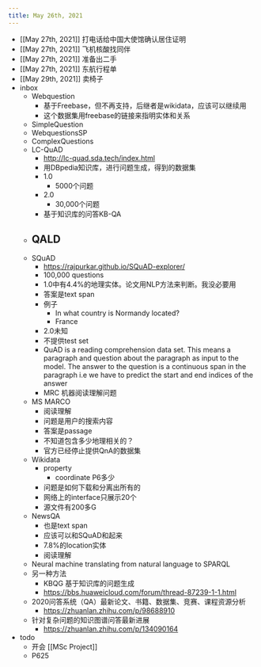 ```yaml
---
title: May 26th, 2021
---
```


- [[May 27th, 2021]] 打电话给中国大使馆确认居住证明
- [[May 27th, 2021]] 飞机核酸找同伴
- [[May 27th, 2021]] 准备出二手
- [[May 27th, 2021]] 东航行程单
- [[May 29th, 2021]] 卖椅子
- inbox
	- Webquestion
		- 基于Freebase，但不再支持，后继者是wikidata，应该可以继续用
		- 这个数据集用freebase的链接来指明实体和关系
	- SimpleQuestion
	- WebquestionsSP
	- ComplexQuestions
	- LC-QuAD
		- http://lc-quad.sda.tech/index.html
		- 用DBpedia知识库，进行问题生成，得到的数据集
		- 1.0
			- 5000个问题
		- 2.0
			- 30,000个问题
		- 基于知识库的问答KB-QA
	- QALD
		-
	- SQuAD
		- https://rajpurkar.github.io/SQuAD-explorer/
		- 100,000 questions
		- 1.0中有4.4%的地理实体。论文用NLP方法来判断。我没必要用
		- 答案是text span
		- 例子
			- In what country is Normandy located?
			- France
		- 2.0未知
		- 不提供test set
		- QuAD is a reading comprehension data set. This means a paragraph and question about the paragraph as input to the model. The answer to the question is a continuous span in the paragraph i.e we have to predict the start and end indices of the answer
		- MRC 机器阅读理解问题
	- MS MARCO
		- 阅读理解
		- 问题是用户的搜索内容
		- 答案是passage
		- 不知道包含多少地理相关的？
		- 官方已经停止提供QnA的数据集
	- Wikidata
		- property
			- coordinate P6多少
		- 问题是如何下载和分离出所有的
		- 网络上的interface只展示20个
		- 源文件有200多G
	- NewsQA
		- 也是text span
		- 应该可以和SQuAD和起来
		- 7.8%的location实体
		- 阅读理解
	- Neural machine translating from natural language to SPARQL
	- 另一种方法
		- KBQG 基于知识库的问题生成
		- https://bbs.huaweicloud.com/forum/thread-87239-1-1.html
	- 2020问答系统（QA）最新论文、书籍、数据集、竞赛、课程资源分析
		- https://zhuanlan.zhihu.com/p/98688910
	- 针对复杂问题的知识图谱问答最新进展
		- https://zhuanlan.zhihu.com/p/134090164
- todo
	- 开会 [[MSc Project]]
	- P625